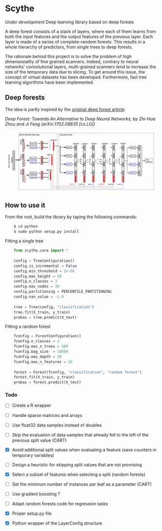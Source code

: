 # Scythe

<i> Under development </i> Deep learning library based on deep forests

A deep forest consists of a stack of layers, where each of them learns from both the input features and the output features of the previous layer. Each layer is made of a series of complete-random forests. This results in a whole hierarchy of predictors, from single trees to deep forests.

The rationale behind this project is to solve the problem of high dimensionality of fine grained scanners. Indeed, contrary to neural networks' convolutional layers, multi-grained scanners tend to increase the size of the temporary data due to slicing. To get around this issue, the concept of virtual datasets has been developed. Furthermore, fast tree learning algorithms have been implemented.

## Deep forests

The idea is partly inspired by the [original deep forest article](https://arxiv.org/abs/1702.08835):

<i> Deep Forest: Towards An Alternative to Deep Neural Networks, by Zhi-Hua Zhou and Ji Feng (arXiv:1702.08835 [cs.LG]) </i>

![alt text](https://raw.githubusercontent.com/AntoinePassemiers/Scythe/master/doc/imgs/gcForest.png)

How to use it
-------------

From the root, build the library by taping the following commands:

```sh
	$ cd python
    $ sudo python setup.py install
```

Fitting a single tree

```python
	from scythe.core import *

	config = TreeConfiguration()
	config.is_incremental = False
	config.min_threshold = 1e-06
	config.max_height = 50
	config.n_classes = 3
	config.max_nodes = 30
	config.partitioning = PERCENTILE_PARTITIONING
	config.nan_value = -1.0

	tree = Tree(config, "classification")
	tree.fit(X_train, y_train)
	probas = tree.predict(X_test)
```

Fitting a random forest

```python
	fconfig = ForestConfiguration()
	fconfig.n_classes = 2
	fconfig.max_n_trees = 500
	fconfig.bag_size  = 10000
	fconfig.max_depth = 50
	fconfig.max_n_features = 20

	forest = Forest(fconfig, "classification", "random forest")
	forest.fit(X_train, y_train)
	probas = forest.predict(X_test)
```
	
	
### Todo

- [ ] Create a R wrapper
- [ ] Handle sparse matrices and arrays
- [ ] Use float32 data samples instead of doubles
- [ ] Skip the evaluation of data samples that already fell to the left of the previous split value (CART)
- [x] Avoid additional split values when evaluating a feature (save counters in temporary variables)
- [ ] Design a heuristic for skipping split values that are not promising

- [x] Select a subset of features when selecting a split (random forests)
- [ ] Set the minimum number of instances per leaf as a parameter (CART)
- [ ] Use gradient boosting ?
- [ ] Adapt random forests code for regression tasks
- [x] Proper setup.py file
- [x] Python wrapper of the LayerConfig structure